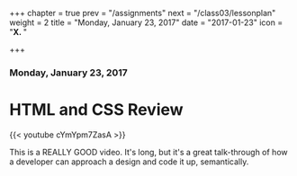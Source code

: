 +++
chapter = true
prev = "/assignments"
next = "/class03/lessonplan"
weight = 2
title = "Monday, January 23, 2017"
date = "2017-01-23"
icon = "<b>X. </b>"

+++

### Monday, January 23, 2017

# HTML and CSS Review

{{< youtube cYmYpm7ZasA >}}

This is a REALLY GOOD video.  It's long, but it's a great talk-through of how a developer can approach a design and code it up, semantically.